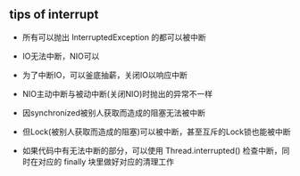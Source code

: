 ## tips of interrupt

- 所有可以抛出 InterruptedException 的都可以被中断

- IO无法中断，NIO可以

- 为了中断IO，可以釜底抽薪，关闭IO以响应中断

- NIO主动中断与被动中断(关闭NIO)时抛出的异常不一样

- 因synchronized被别人获取而造成的阻塞无法被中断

- 但Lock(被别人获取而造成的阻塞)可以被中断，甚至互斥的Lock锁也能被中断

- 如果代码中有无法中断的部分，可以使用 Thread.interrupted() 检查中断，同时在对应的 finally 块里做好对应的清理工作

